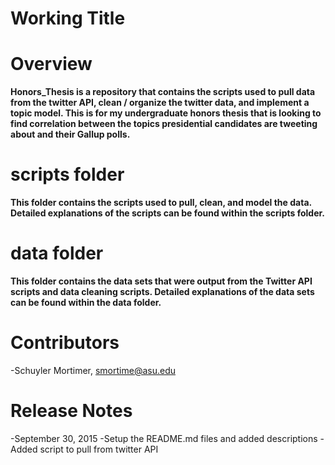 # Working Title

Overview
=====
**Honors_Thesis is a repository that contains the scripts used to pull data from the twitter API, clean / organize the twitter data, and implement a topic model. This is for my undergraduate honors thesis that is looking to find correlation between the topics presidential candidates are tweeting about and their Gallup polls.**

scripts folder
=====
**This folder contains the scripts used to pull, clean, and model the data. Detailed explanations of the scripts can be found within the scripts folder.**

data folder
=====
**This folder contains the data sets that were output from the Twitter API scripts and data cleaning scripts. Detailed explanations of the data sets can be found within the data folder.**

Contributors
========
-Schuyler Mortimer, smortime@asu.edu

Release Notes
========
-September 30, 2015
  -Setup the README.md files and added descriptions
  -Added script to pull from twitter API
